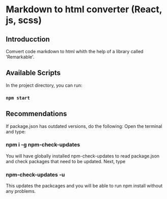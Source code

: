 # Markdown to html converter (React, js, scss)

## Introducction

Comvert code markdown to html whith the help of a library called 'Remarkable'.

## Available Scripts

In the project directory, you can run:

### `npm start`

## Recommendations

If package.json has outdated versions, do the following:
Open the terminal and type: 

### npm i -g npm-check-updates

You will have globally installed npm-check-updates to read package.json and check 
packages that need to be updated.
Next, type 
### npm-check-updates -u
This updates the packcages and you will be able to run npm install without any problems.

